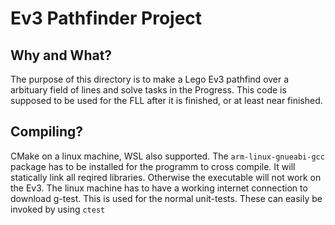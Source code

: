 # Ev3 Pathfinder Project

## Why and What?

The purpose of this directory is to make a Lego Ev3 pathfind over a arbituary field of lines and solve tasks in the Progress. This code is supposed to be used for the FLL after it is finished, or at least near finished.

## Compiling?

CMake on a linux machine, WSL also supported. The `arm-linux-gnueabi-gcc` package has to be installed for the programm to cross compile. It will statically link all reqired libraries. 
Otherwise the executable will not work on the Ev3. The linux machine has to have a working internet connection to download g-test. This is used for the normal unit-tests. 
These can easily be invoked by using `ctest`
